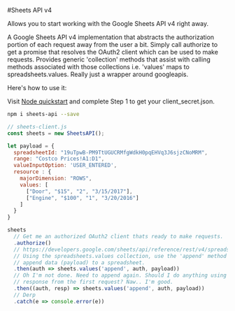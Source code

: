 #Sheets API v4

Allows you to start working with the Google Sheets API v4 right away.


A Google Sheets API v4 implementation that abstracts the authorization portion of each request away from the user a bit. Simply call authorize to get a promise that resolves the OAuth2 client which can be used to make requests. Provides generic 'collection' methods that assist with calling methods associated with those collections i.e. 'values' maps to spreadsheets.values. Really just a wrapper around googleapis.

Here's how to use it:

Visit [Node quickstart](https://developers.google.com/sheets/api/quickstart/nodejs) and complete Step 1 to get your client_secret.json.

```bash
npm i sheets-api --save
```
```javascript
// sheets-client.js
const sheets = new SheetsAPI();

let payload = {
  spreadsheetId: "19uTpwB-PM9TtUGUCRMfgWdkH0pqEHVq3J6sjzCNoMRM",
  range: "Costco Prices!A1:D1",
  valueInputOption: 'USER_ENTERED',
  resource : {
    majorDimension: "ROWS",
    values: [
      ["Door", "$15", "2", "3/15/2017"],
      ["Engine", "$100", "1", "3/20/2016"]
    ]
  }
}

sheets
  // Get me an authorized OAuth2 client thats ready to make requests.
  .authorize()
  // https://developers.google.com/sheets/api/reference/rest/v4/spreadsheets.values/append
  // Using the spreadsheets.values collection, use the 'append' method to
  // append data (payload) to a spreadsheet.
  .then(auth => sheets.values('append', auth, payload))
  // Oh I'm not done. Need to append again. Should I do anything using the
  // response from the first request? Naw.. I'm good.
  .then((auth, resp) => sheets.values('append', auth, payload))
  // Derp
  .catch(e => console.error(e))
```
